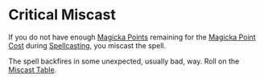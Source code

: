 # Critical Miscast

If you do not have enough [Magicka Points](../../Player%20Characters/Point%20Pools/Magicka%20Points.md) remaining for the [Magicka Point Cost](Mythril.md#Magicka%20Point%20Cost) during [Spellcasting](Spellcasting.md), you miscast the spell.

The spell backfires in some unexpected, usually bad, way. Roll on the [Miscast Table](../Spells/Miscast%20Tables/Miscast%20Table.md).
